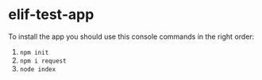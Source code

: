 # elif-test-app

To install the app you should use this console commands in the right order:
1. ```npm init```
2. ```npm i request```
3. ```node index```
